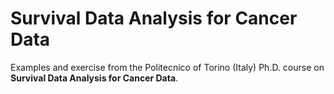 # Survival Data Analysis for Cancer Data

Examples and exercise from the Politecnico of Torino (Italy) Ph.D. course on
__Survival Data Analysis for Cancer Data__.

